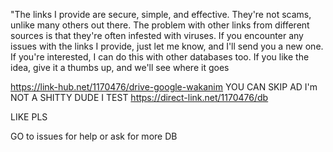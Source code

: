 "The links I provide are secure, simple, and effective. They're not scams, unlike many others out there. The problem with other links from different sources is that they're often infested with viruses. If you encounter any issues with the links I provide, just let me know, and I'll send you a new one. If you're interested, I can do this with other databases too. If you like the idea, give it a thumbs up, and we'll see where it goes


https://link-hub.net/1170476/drive-google-wakanim
                                  YOU CAN SKIP AD I'm NOT A SHITTY DUDE I TEST 
https://direct-link.net/1170476/db

LIKE PLS 

GO to issues for help or ask for more DB


